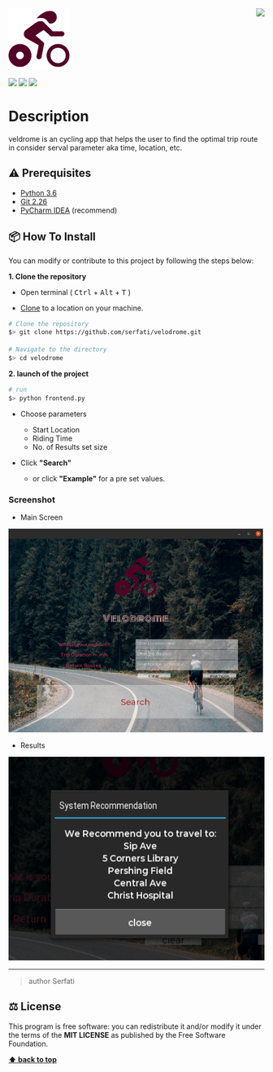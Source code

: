 <img src="https://in.bgu.ac.il/marketing/graphics/BGU.sig3-he-en-white.png" height="48px" align="right" />  
<img src=https://github.com/Serfati/velodrome/blob/master/assets/logo.png height="120"/>  

  
![](https://codeclimate.com/github/JonSn0w/Hyde/badges/gpa.svg)   ![](https://img.shields.io/badge/version-0.1.0-blueviolet)  ![](https://img.shields.io/apm/l/atomic-design-ui.svg?)  
# Description  
veldrome is an cycling app that helps the user to find the optimal trip route in consider serval parameter aka time, location, etc. 

## ⚠️ Prerequisites  
  
- [Python 3.6](https://www.python.org/download/releases/3.6/)  
- [Git 2.26](https://git-scm.com/downloads/)  
- [PyCharm IDEA](https://www.jetbrains.com/pycharm/) (recommend)  

## 📦 How To Install  
  
You can modify or contribute to this project by following the steps below:  
  
**1. Clone the repository**  
  
- Open terminal ( <kbd>Ctrl</kbd> + <kbd>Alt</kbd> + <kbd>T</kbd> )  
  
- [Clone](https://help.github.com/en/github/creating-cloning-and-archiving-repositories/cloning-a-repository) to a location on your machine.  
 ```bash  
 # Clone the repository 
 $> git clone https://github.com/serfati/velodrome.git  

 # Navigate to the directory 
 $> cd velodrome
  ``` 
 
**2. launch of the project**  
  
 ```bash  
 # run 
 $> python frontend.py
 ```  

- Choose parameters
  - Start Location
  - Riding Time
  - No. of Results set size

- Click **"Search"**
  - or click **"Example"** for a pre set values.

### Screenshot
- Main Screen
  
<img src="https://github.com/Serfati/velodrome/blob/master/assets/sc.png" height="400"/>
  

- Results 

<img src="https://github.com/Serfati/velodrome/blob/master/assets/res.png" height="400"/>


---  

> author Serfati
  
## ⚖️ License  
  
This program is free software: you can redistribute it and/or modify it under the terms of the **MIT LICENSE** as published by the Free Software Foundation.  
  
**[⬆ back to top](#description)**
